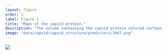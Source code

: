```yaml
---
layout: figure
order: 1
label: Figure 1
title: "Maps of the capsid protein."
description: "The volume containing the capsid protein colored cartoon is the surface plot of the entire hexameric functional capsid protein complex. In A, we show the predicted rates using the distance-rsa combined model. Sites that are red are predicted to be evolving more rapidly and those in blue are predicted to be evolving more slowly. In B, the distance-rsa model predication versus empricial ($$ dN/dS $$) correlation plotted onto the capsid structure. Red colors represent relatively high correlations--regions in red are on average experiencing more rapid evolution. Blue colors represent relatively low correlations--regions in blue are on average experiencing slower evolution. The correlations control for RSA."
image: "data/capsid/capsid_structure/predictors/3H47.png"
---
```

<img src="{{ site.baseurl }}/data/capsid/capsid_structure/predictors/3H47.png">
